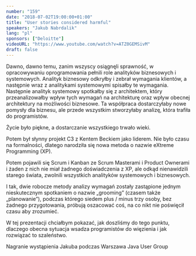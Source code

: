 ```yaml
---
number: "159"
date: "2018-07-02T19:00:00+01:00"
title: "User stories considered harmful"
speakers: "Jakub Nabrdalik"
lang: "pl"
sponsors: ["Deloitte"]
videoURL: "https://www.youtube.com/watch?v=ATZ0GEMSivM"
draft: false
---
```


Dawno, dawno temu, zanim wszyscy osiągnęli sprawność, w opracowywaniu oprogramowania pełnili role analityków biznesowych i systemowych. Analityk biznesowy odkryłby i zebrał wymagania klientów, a następnie wraz z analitykami systemowymi spisałby te wymagania.  
Następnie analityk systemowy spotkałby się z architektem, który przeanalizowałby wpływ tych wymagań na architekturę oraz wpływ obecnej architektury na możliwości biznesowe. Ta współpraca dostarczyłaby nowe pomysły dla biznesu, ale przede wszystkim stworzyłaby analizę, która trafiła do programistów.

Życie było piękne, a dostarczanie wszystkiego trwało wieki.

Potem był słynny projekt C3 z Kentem Beckiem jako liderem. Nie było czasu na formalności, dlatego narodziła się nowa metoda o nazwie eXtreme Programming (XP).

Potem pojawili się Scrum i Kanban ze Scrum Masterami i Product Ownerami i żaden z nich nie miał żadnego doświadczenia z XP, ale odkąd nienawidzili starego świata, zwolnili wszystkich analityków systemowych i biznesowych.

I tak, dwie robocze metody analizy wymagań zostały zastąpione jednym nieskutecznym spotkaniem o nazwie „grooming” (czasem także „planowanie”), podczas którego siedem plus / minus trzy osoby, bez żadnego przygotowania, próbują oszacować coś, na co nikt nie poświęcił czasu aby zrozumieć.

W tej prezentacji chciałbym pokazać, jak doszliśmy do tego punktu, dlaczego obecna sytuacja wsadza programistów do więzienia i jak rozwiązać to szaleństwo.

Nagranie wystąpienia Jakuba podczas Warszawa Java User Group